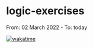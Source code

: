 # logic-exercises

From: 02 March 2022 - To: today

[![wakatime](https://wakatime.com/badge/github/tiagosathler/logic-exercises.svg)](https://wakatime.com/badge/github/tiagosathler/logic-exercises)
